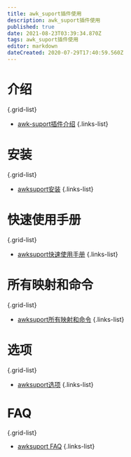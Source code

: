 ```yaml
---
title: awk_suport插件使用
description: awk_suport插件使用
published: true
date: 2021-08-23T03:39:34.870Z
tags: awk_suport插件使用
editor: markdown
dateCreated: 2020-07-29T17:40:59.560Z
---
```


# 介绍
{.grid-list}
- [awk-suport插件介绍](/zh/linux/vim实用技巧/awksuport插件使用/awksuport插件介绍)
{.links-list}

# 安装
{.grid-list}
- [awksuport安装](/zh/linux/vim实用技巧/awksuport插件使用/awksuport安装)
{.links-list}

# 快速使用手册
{.grid-list}
- [awksuport快速使用手册](/zh/linux/vim实用技巧/awksuport插件使用/awksuport快速使用手册)
{.links-list}
# 所有映射和命令
{.grid-list}
- [awksuport所有映射和命令](/zh/linux/vim实用技巧/awksuport插件使用/awksuportmap)
{.links-list}

# 选项
{.grid-list}
- [awksuport选项](/zh/linux/vim实用技巧/awksuport插件使用/awksuport选项)
{.links-list}

# FAQ
{.grid-list}
- [awksuport FAQ](/zh/linux/vim实用技巧/zwksuport插件使用/awksuportfaq)
{.links-list}

